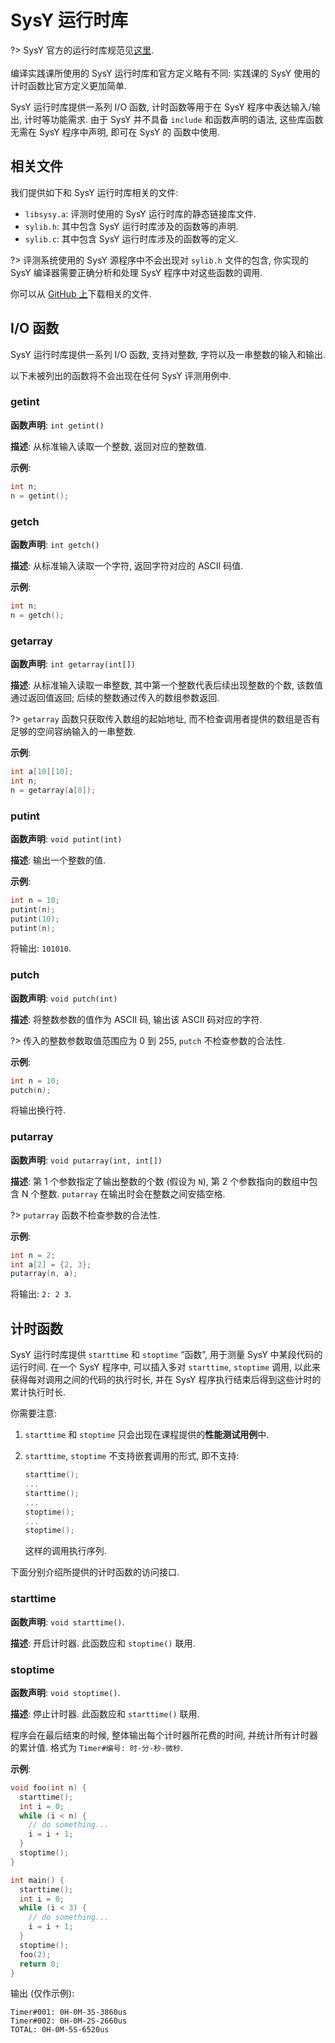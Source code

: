 # SysY 运行时库

?> SysY 官方的运行时库规范见[这里](https://gitlab.eduxiji.net/nscscc/compiler2021/-/blob/master/SysY%E8%BF%90%E8%A1%8C%E6%97%B6%E5%BA%93.pdf).
<br><br>
编译实践课所使用的 SysY 运行时库和官方定义略有不同: 实践课的 SysY 使用的计时函数比官方定义更加简单.

SysY 运行时库提供一系列 I/O 函数, 计时函数等用于在 SysY 程序中表达输入/输出, 计时等功能需求. 由于 SysY 并不具备 `include` 和函数声明的语法, 这些库函数无需在 SysY 程序中声明, 即可在 SysY 的 函数中使用.

## 相关文件

我们提供如下和 SysY 运行时库相关的文件:

* `libsysy.a`: 评测时使用的 SysY 运行时库的静态链接库文件.
* `sylib.h`: 其中包含 SysY 运行时库涉及的函数等的声明.
* `sylib.c`: 其中包含 SysY 运行时库涉及的函数等的定义.

?> 评测系统使用的 SysY 源程序中不会出现对 `sylib.h` 文件的包含, 你实现的 SysY 编译器需要正确分析和处理 SysY 程序中对这些函数的调用.

你可以从 [GitHub 上](https://github.com/pku-minic/sysy-runtime-lib/)下载相关的文件.

## I/O 函数

SysY 运行时库提供一系列 I/O 函数, 支持对整数, 字符以及一串整数的输入和输出.

以下未被列出的函数将不会出现在任何 SysY 评测用例中.

### getint

**函数声明**: `int getint()`

**描述**: 从标准输入读取一个整数, 返回对应的整数值.

**示例**:

```c
int n;
n = getint();
```

### getch

**函数声明**: `int getch()`

**描述**: 从标准输入读取一个字符, 返回字符对应的 ASCII 码值.

**示例**:

```c
int n;
n = getch();
```

### getarray

**函数声明**: `int getarray(int[])`

**描述**: 从标准输入读取一串整数, 其中第一个整数代表后续出现整数的个数, 该数值通过返回值返回; 后续的整数通过传入的数组参数返回.

?> `getarray` 函数只获取传入数组的起始地址, 而不检查调用者提供的数组是否有足够的空间容纳输入的一串整数.

**示例**:

```c
int a[10][10];
int n;
n = getarray(a[0]);
```

### putint

**函数声明**: `void putint(int)`

**描述**: 输出一个整数的值.

**示例**:

```c
int n = 10;
putint(n);
putint(10);
putint(n);
```

将输出: `101010`.

### putch

**函数声明**: `void putch(int)`

**描述**: 将整数参数的值作为 ASCII 码, 输出该 ASCII 码对应的字符.

?> 传入的整数参数取值范围应为 0 到 255, `putch` 不检查参数的合法性.

**示例**:

```c
int n = 10;
putch(n);
```

将输出换行符.

### putarray

**函数声明**: `void putarray(int, int[])`

**描述**: 第 1 个参数指定了输出整数的个数 (假设为 `N`), 第 2 个参数指向的数组中包含 N 个整数. `putarray` 在输出时会在整数之间安插空格.

?> `putarray` 函数不检查参数的合法性.

**示例**:

```c
int n = 2;
int a[2] = {2, 3};
putarray(n, a);
```

将输出: `2: 2 3`.

## 计时函数

SysY 运行时库提供 `starttime` 和 `stoptime` “函数”, 用于测量 SysY 中某段代码的运行时间. 在一个 SysY 程序中, 可以插入多对 `starttime`, `stoptime` 调用, 以此来获得每对调用之间的代码的执行时长, 并在 SysY 程序执行结束后得到这些计时的累计执行时长.

你需要注意:

1. `starttime` 和 `stoptime` 只会出现在课程提供的**性能测试用例**中.

2. `starttime`, `stoptime` 不支持嵌套调用的形式, 即不支持:

    ```c
    starttime();
    ...
    starttime();
    ...
    stoptime();
    ...
    stoptime();
    ```

    这样的调用执行序列.

下面分别介绍所提供的计时函数的访问接口.

### starttime

**函数声明**: `void starttime()`.

**描述**: 开启计时器. 此函数应和 `stoptime()` 联用.

### stoptime

**函数声明**: `void stoptime()`.

**描述**: 停止计时器. 此函数应和 `starttime()` 联用.

程序会在最后结束的时候, 整体输出每个计时器所花费的时间, 并统计所有计时器的累计值. 格式为 `Timer#编号: 时-分-秒-微秒`.

**示例**:

```c
void foo(int n) {
  starttime();
  int i = 0;
  while (i < n) {
    // do something...
    i = i + 1;
  }
  stoptime();
}

int main() {
  starttime();
  int i = 0;
  while (i < 3) {
    // do something...
    i = i + 1;
  }
  stoptime();
  foo(2);
  return 0;
}
```

输出 (仅作示例):

```
Timer#001: 0H-0M-3S-3860us
Timer#002: 0H-0M-2S-2660us
TOTAL: 0H-0M-5S-6520us
```
